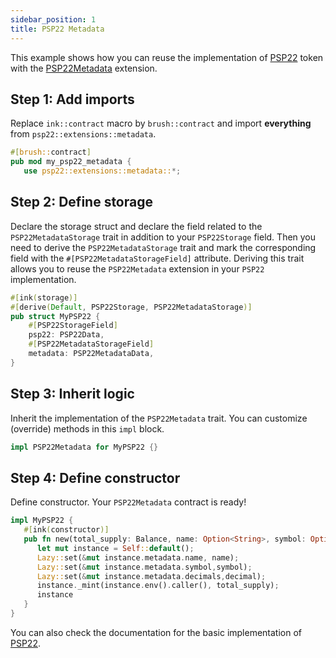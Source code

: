 ```yaml
---
sidebar_position: 1
title: PSP22 Metadata
---
```


This example shows how you can reuse the implementation of [PSP22](https://github.com/Supercolony-net/openbrush-contracts/tree/main/contracts/token/psp22) token with the [PSP22Metadata](https://github.com/Supercolony-net/openbrush-contracts/tree/main/contracts/token/psp22/src/extensions/metadata.rs) extension.

## Step 1: Add imports

Replace `ink::contract` macro by `brush::contract` and import **everything** from `psp22::extensions::metadata`.

```rust
#[brush::contract]
pub mod my_psp22_metadata {
   use psp22::extensions::metadata::*;
```

## Step 2: Define storage

Declare the storage struct and declare the field related to the `PSP22MetadataStorage` trait in addition to your `PSP22Storage` field. Then you need to derive the `PSP22MetadataStorage` trait and mark the corresponding field with the `#[PSP22MetadataStorageField]` attribute. Deriving this trait allows you to reuse the `PSP22Metadata` extension in your `PSP22` implementation.

```rust
#[ink(storage)]
#[derive(Default, PSP22Storage, PSP22MetadataStorage)]
pub struct MyPSP22 {
    #[PSP22StorageField]
    psp22: PSP22Data,
    #[PSP22MetadataStorageField]
    metadata: PSP22MetadataData,
}
```

## Step 3: Inherit logic

Inherit the implementation of the `PSP22Metadata` trait. You can customize (override) methods in this `impl` block.

```rust
impl PSP22Metadata for MyPSP22 {}
```

## Step 4: Define constructor

Define constructor. Your `PSP22Metadata` contract is ready!

```rust
impl MyPSP22 {
   #[ink(constructor)]
   pub fn new(total_supply: Balance, name: Option<String>, symbol: Option<String>, decimal: u8) -> Self {
      let mut instance = Self::default();
      Lazy::set(&mut instance.metadata.name, name);
      Lazy::set(&mut instance.metadata.symbol,symbol);
      Lazy::set(&mut instance.metadata.decimals,decimal);
      instance._mint(instance.env().caller(), total_supply);
      instance
   }
}
```

You can also check the documentation for the basic implementation of [PSP22](/smart-contracts/PSP22/psp22).
